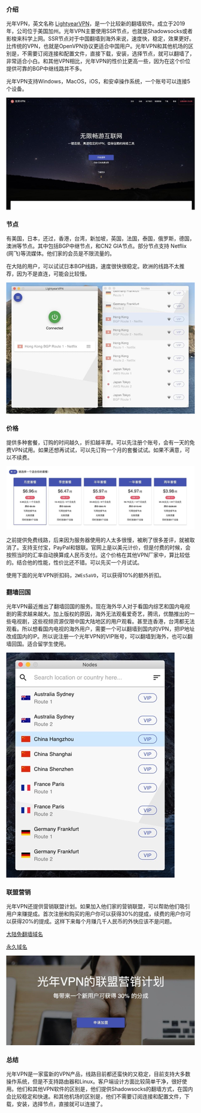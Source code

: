 
### 介绍 

光年VPN，英文名称 [LightyearVPN](http://lightyearapp.me)，是一个比较新的翻墙软件。成立于2019年，公司位于美国加州。光年VPN主要使用SSR节点，也就是Shadowsocks或者影梭来科学上网。SSR节点对于中国翻墙到海外来说，速度快，稳定，效果更好。比传统的VPN，也就是OpenVPN协议更适合中国用户。光年VPN和其他机场的区别是，不需要订阅连接和配置文件，直接下载，安装，选择节点，就可以翻墙了，非常适合小白。和其他VPN相比，光年VPN的性价比更高一些，因为在这个价位提供可靠的BGP中继线路并不多。

光年VPN支持Windows，MacOS，iOS，和安卓操作系统，一个账号可以连接5个设备。

![光年VPN](/assets/blog/lightyearvpn/home.jpg)

### 节点

有美国，日本，还过，香港，台湾，新加坡，英国，法国，泰国，俄罗斯，德国，澳洲等节点。其中包括BGP中继节点，和CN2 GIA节点。部分节点支持 Netflix (网飞)等流媒体。他们家的会员是不限流量的。

在大陆的用户，可以试试日本BGP线路，速度很快很稳定。欧洲的线路不太推荐，因为不是直连，可能会比较慢。

![光年VPN应用](/assets/blog/lightyearvpn/app.jpg)

### 价格

提供多种套餐，订购的时间越久，折扣越丰厚。可以先注册个账号，会有一天的免费VPN试用。如果还想再试试，可以先订购一个月的套餐试试。如果不满意，可以不续费。

![光年VPN计划](/assets/blog/lightyearvpn/plans.jpg)

之前提供免费线路，后来因为服务器使用的人太多很慢，被刷了很多差评，就被取消了。支持支付宝，PayPal和银联。官网上是以美元计价，但是付费的时候，会按照当时的汇率自动换算成人民币支付。这个价格在其他VPN厂家中，算比较低的。结合他的性能，性价比还不错。可以先买一个月试试。

使用下面的光年VPN折扣码，`2WEs5aVO`，可以获得10%的额外折扣。

### 翻墙回国

光年VPN最近推出了翻墙回国的服务。现在海外华人对于看国内综艺和国内电视剧的需求越来越大。加上版权的原因，海外无法观看爱奇艺，腾讯，优酷推出的一些电视剧，这些视频资源仅限中国大陆地区的用户观看。甚至连香港，台湾都无法观看。所以想看国内电视的海外用户，需要一个可以翻墙到国内的VPN，把IP地址改成国内的IP。所以说注册一个光年VPN的VIP账号，可以翻墙到海外，也可以翻墙回国。适合留学生使用。

![光年VPN翻墙回国](/assets/blog/lightyearvpn/lightyearvpn.jpg)

### 联盟营销

光年VPN还提供营销联盟计划。如果加入他们家的营销联盟，可以帮助他们吸引用户来赚提成。首次注册和购买的用户你可以获得30%的提成，续费的用户你可以获得20%的提成。这样下来每个月赚几千人民币的外快应该不是问题。

[大陆免翻墙域名](https://lightyearapp.club?invite_code=f1Oztx7WzFd)

[永久域名](http://lightyearvpn.com?invite_code=f1Oztx7WzFd)

![光年VPN联盟营销](/assets/blog/lightyearvpn/aff.jpg)

### 总结
光年VPN是一家蛮新的VPN产品，线路目前都还蛮快的又稳定，目前支持大多数操作系统，但是不支持路由器和Linux。客户端设计方面比较简单干净，很好使用。他们和其他VPN软件的区别是，他们提供Shadowsocks的翻墙方式，在国内会比较稳定和快速。和其他机场的区别是，他们不需要订阅连接和配置文件，下载，安装，选择节点，直接就可以连接了。
